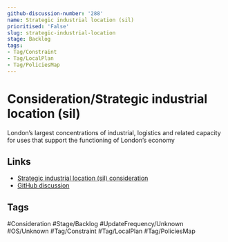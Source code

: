 ```yaml
---
github-discussion-number: '288'
name: Strategic industrial location (sil)
prioritised: 'False'
slug: strategic-industrial-location
stage: Backlog
tags:
- Tag/Constraint
- Tag/LocalPlan
- Tag/PoliciesMap
---
```


# Consideration/Strategic industrial location (sil)

London’s largest concentrations of industrial, logistics and related capacity for uses that support the functioning of London’s economy

## Links

* [Strategic industrial location (sil) consideration](https://design.planning.data.gov.uk/planning-consideration/strategic-industrial-location)
* [GitHub discussion](https://github.com/digital-land/data-standards-backlog/discussions/288)

## Tags

#Consideration #Stage/Backlog #UpdateFrequency/Unknown #OS/Unknown #Tag/Constraint #Tag/LocalPlan #Tag/PoliciesMap